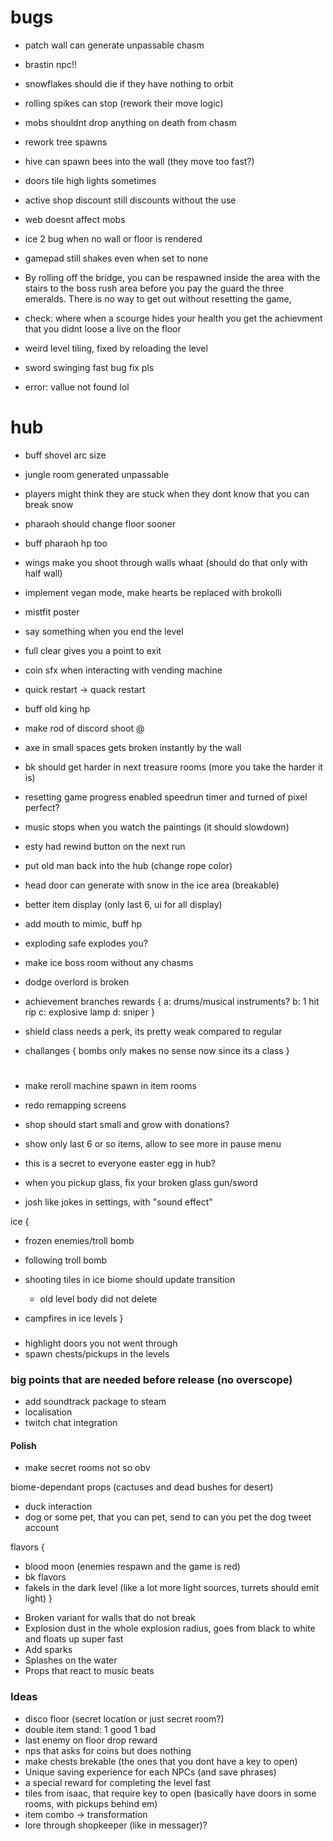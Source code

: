 # bugs

* patch wall can generate unpassable chasm
* brastin npc!!

* snowflakes should die if they have nothing to orbit
* rolling spikes can stop (rework their move logic)
* mobs shouldnt drop anything on death from chasm
* rework tree spawns
* hive can spawn bees into the wall (they move too fast?)
* doors tile high lights sometimes
* active shop discount still discounts without the use
* web doesnt affect mobs
* ice 2 bug when no wall or floor is rendered

* gamepad still shakes even when set to none
* By rolling off the bridge, you can be respawned inside the area with the stairs to the boss rush area before you pay the guard the three emeralds. There is no way to get out without resetting the game,
* check: where when a scourge hides your health you get the achievment that you didnt loose a live on the floor

* weird level tiling, fixed by reloading the level
* sword swinging fast bug fix pls
* error: vallue not found lol

# hub

* buff shovel arc size

* jungle room generated unpassable
* players might think they are stuck when they dont know that you can break snow

* pharaoh should change floor sooner

* buff pharaoh hp too
* wings make you shoot through walls whaat (should do that only with half wall)
* implement vegan mode, make hearts be replaced with brokolli
* mistfit poster
* say something when you end the level
* full clear gives you a point to exit
* coin sfx when interacting with vending machine
* quick restart -> quack restart
* buff old king hp
* make rod of discord shoot @
* axe in small spaces gets broken instantly by the wall
* bk should get harder in next treasure rooms (more you take the harder it is)
* resetting game progress enabled speedrun timer and turned of pixel perfect?
* music stops when you watch the paintings (it should slowdown)
* esty had rewind button on the next run

* put old man back into the hub (change rope color)
* head door can generate with snow in the ice area (breakable)
* better item display (only last 6, ui for all display)
* add mouth to mimic, buff hp 
* exploding safe explodes you?
* make ice boss room without any chasms
* dodge overlord is broken

* achievement branches rewards {
 a: drums/musical instruments?
 b: 1 hit rip
 c: explosive lamp
 d: sniper
}

* shield class needs a perk, its pretty weak compared to regular

* challanges {
 bombs only makes no sense now since its a class
}

#

* make reroll machine spawn in item rooms

* redo remapping screens
* shop should start small and grow with donations?
* show only last 6 or so items, allow to see more in pause menu
* this is a secret to everyone easter egg in hub?

* when you pickup glass, fix your broken glass gun/sword
* josh like jokes in settings, with "sound effect"

ice {
 * frozen enemies/troll bomb
 * following troll bomb
 * shooting tiles in ice biome should update transition
   + old level body did not delete

 * campfires in ice levels
}

###

* highlight doors you not went through
* spawn chests/pickups in the levels

### big points that are needed before release (no overscope)

* add soundtrack package to steam
* localisation
* twitch chat integration

#### Polish

* make secret rooms not so obv

biome-dependant props (cactuses and dead bushes for desert)
* duck interaction
* dog or some pet, that you can pet, send to can you pet the dog tweet account

flavors {
 + blood moon (enemies respawn and the game is red)
 + bk flavors
 + fakels in the dark level (like a lot more light sources, turrets should emit light)
}

* Broken variant for walls that do not break
* Explosion dust in the whole explosion radius, goes from black to white and floats up super fast
* Add sparks
* Splashes on the water
* Props that react to music beats

### Ideas

* disco floor (secret location or just secret room?)
* double item stand: 1 good 1 bad
* last enemy on floor drop reward
* nps that asks for coins but does nothing
* make chests brekable (the ones that you dont have a key to open)
* Unique saving experience for each NPCs (and save phrases)
* a special reward for completing the level fast
* tiles from isaac, that require key to open (basically have doors in some rooms, with pickups behind em)
* item combo -> transformation
* lore through shopkeeper (like in messager)?
